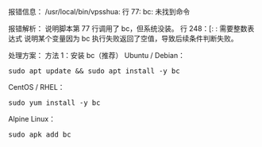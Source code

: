 报错信息：
/usr/local/bin/vpsshua: 行 77: bc: 未找到命令

报错解析：
说明脚本第 77 行调用了 bc，但系统没装。
行 248：[: : 需要整数表达式
说明某个变量因为 bc 执行失败返回了空值，导致后续条件判断失败。

处理方案：
方法 1：安装 bc（推荐）
Ubuntu / Debian：
<pre lang="markdown">sudo apt update && sudo apt install -y bc</pre>

CentOS / RHEL：
<pre lang="markdown">sudo yum install -y bc</pre>

Alpine Linux：
<pre lang="markdown">sudo apk add bc</pre>